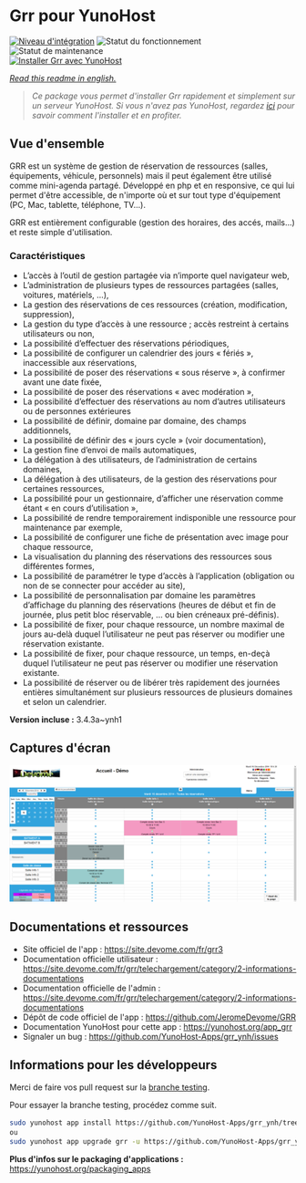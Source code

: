 <!--
N.B.: This README was automatically generated by https://github.com/YunoHost/apps/tree/master/tools/README-generator
It shall NOT be edited by hand.
-->

# Grr pour YunoHost

[![Niveau d'intégration](https://dash.yunohost.org/integration/grr.svg)](https://dash.yunohost.org/appci/app/grr) ![Statut du fonctionnement](https://ci-apps.yunohost.org/ci/badges/grr.status.svg) ![Statut de maintenance](https://ci-apps.yunohost.org/ci/badges/grr.maintain.svg)  
[![Installer Grr avec YunoHost](https://install-app.yunohost.org/install-with-yunohost.svg)](https://install-app.yunohost.org/?app=grr)

*[Read this readme in english.](./README.md)*

> *Ce package vous permet d'installer Grr rapidement et simplement sur un serveur YunoHost.
Si vous n'avez pas YunoHost, regardez [ici](https://yunohost.org/#/install) pour savoir comment l'installer et en profiter.*

## Vue d'ensemble

GRR est un système de gestion de réservation de ressources (salles, équipements, véhicule, personnels) mais il peut également être utilisé comme mini-agenda partagé. Développé en php et en responsive, ce qui lui permet d'être accessible, de n'importe où et sur tout type d'équipement (PC, Mac, tablette, téléphone, TV...).

GRR est entièrement configurable (gestion des horaires, des accés, mails...) et reste simple d'utilisation.

### Caractéristiques

- L’accès à l’outil de gestion partagée via n’importe quel navigateur web,
- L’administration de plusieurs types de ressources partagées (salles, voitures, matériels, …),
- La gestion des réservations de ces ressources (création, modification, suppression),
- La gestion du type d’accès à une ressource ; accès restreint à certains utilisateurs ou non,
- La possibilité d’effectuer des réservations périodiques,
- La possibilité de configurer un calendrier des jours « fériés », inaccessible aux réservations,
- La possibilité de poser des réservations « sous réserve », à confirmer avant une date fixée,
- La possibilité de poser des réservations « avec modération »,
- La possibilité d’effectuer des réservations au nom d’autres utilisateurs ou de personnes extérieures
- La possibilité de définir, domaine par domaine, des champs additionnels,
- La possibilité de définir des « jours cycle » (voir documentation),
- La gestion fine d’envoi de mails automatiques,
- La délégation à des utilisateurs, de l’administration de certains domaines,
- La délégation à des utilisateurs, de la gestion des réservations pour certaines ressources,
- La possibilité pour un gestionnaire, d’afficher une réservation comme étant « en cours d’utilisation »,
- La possibilité de rendre temporairement indisponible une ressource pour maintenance par exemple,
- La possibilité de configurer une fiche de présentation avec image pour chaque ressource,
- La visualisation du planning des réservations des ressources sous différentes formes,
- La possibilité de paramétrer le type d’accès à l’application (obligation ou non de se connecter pour accéder au site),
- La possibilité de personnalisation par domaine les paramètres d’affichage du planning des réservations (heures de début et fin de journée, plus petit bloc réservable, … ou bien créneaux pré-définis).
- La possibilité de fixer, pour chaque ressource, un nombre maximal de jours au-delà duquel l’utilisateur ne peut pas réserver ou modifier une réservation existante.
- La possibilité de fixer, pour chaque ressource, un temps, en-deçà duquel l’utilisateur ne peut pas réserver ou modifier une réservation existante.
- La possibilité de réserver ou de libérer très rapidement des journées entières simultanément sur plusieurs ressources de plusieurs domaines et selon un calendrier.


**Version incluse :** 3.4.3a~ynh1

## Captures d'écran

![Capture d'écran de Grr](./doc/screenshots/home.png)

## Documentations et ressources

* Site officiel de l'app : <https://site.devome.com/fr/grr3>
* Documentation officielle utilisateur : <https://site.devome.com/fr/grr/telechargement/category/2-informations-documentations>
* Documentation officielle de l'admin : <https://site.devome.com/fr/grr/telechargement/category/2-informations-documentations>
* Dépôt de code officiel de l'app : <https://github.com/JeromeDevome/GRR>
* Documentation YunoHost pour cette app : <https://yunohost.org/app_grr>
* Signaler un bug : <https://github.com/YunoHost-Apps/grr_ynh/issues>

## Informations pour les développeurs

Merci de faire vos pull request sur la [branche testing](https://github.com/YunoHost-Apps/grr_ynh/tree/testing).

Pour essayer la branche testing, procédez comme suit.

``` bash
sudo yunohost app install https://github.com/YunoHost-Apps/grr_ynh/tree/testing --debug
ou
sudo yunohost app upgrade grr -u https://github.com/YunoHost-Apps/grr_ynh/tree/testing --debug
```

**Plus d'infos sur le packaging d'applications :** <https://yunohost.org/packaging_apps>
